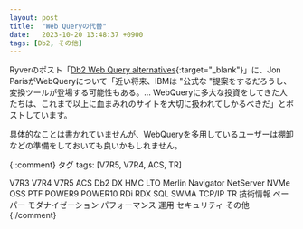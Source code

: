 ```yaml
---
layout: post
title:  "Web Queryの代替"
date:   2023-10-20 13:48:37 +0900
tags: [Db2, その他]
---
```

Ryverのポスト「[Db2 Web Query alternatives](https://ibmioss.ryver.com/index.html#posts/3430319){:target="_blank"}」に、Jon ParisがWebQueryについて「近い将来、IBMは "公式な "提案をするだろうし、変換ツールが登場する可能性もある。... WebQueryに多大な投資をしてきた人たちは、これまで以上に血まみれのサイトを大切に扱われてしかるべきだ」とポストしています。

具体的なことは書かれていませんが、WebQueryを多用しているユーザーは棚卸などの準備をしておいても良いかもしれません。

{::comment}
タグ
tags: [V7R5, V7R4, ACS, TR]

V7R3
V7R4
V7R5
ACS
Db2
DX
HMC
LTO
Merlin
Navigator
NetServer
NVMe
OSS
PTF
POWER9
POWER10
RDi
RDX
SQL
SWMA
TCP/IP
TR
技術情報
ペーパー
モダナイゼーション
パフォーマンス
運用
セキュリティ
その他
{:/comment}
